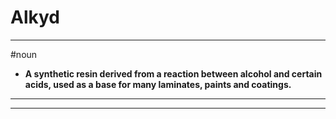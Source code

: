 # Alkyd
---
#noun
- **A synthetic resin derived from a reaction between alcohol and certain acids, used as a base for many laminates, paints and coatings.**
---
---
